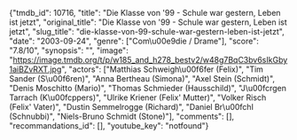 {"tmdb_id": 10716, "title": "Die Klasse von '99 - Schule war gestern, Leben ist jetzt", "original_title": "Die Klasse von '99 - Schule war gestern, Leben ist jetzt", "slug_title": "die-klasse-von-99-schule-war-gestern-leben-ist-jetzt", "date": "2003-09-24", "genre": ["Com\u00e9die / Drame"], "score": "7.8/10", "synopsis": "", "image": "https://image.tmdb.org/t/p/w185_and_h278_bestv2/w48g7BqC3bv6sIkGby1aiBZvRXT.jpg", "actors": ["Matthias Schweigh\u00f6fer (Felix)", "Tim Sander (S\u00f6ren)", "Anna Bertheau (Simona)", "Axel Stein (Schmidt)", "Denis Moschitto (Mario)", "Thomas Schmieder (Hausschild)", "J\u00fcrgen Tarrach (K\u00fcppers)", "Ulrike Kriener (Felix' Mutter)", "Volker Risch (Felix' Vater)", "Dustin Semmelrogge (Richard)", "Daniel Br\u00fchl (Schnubbi)", "Niels-Bruno Schmidt (Stone)"], "comments": [], "recommandations_id": [], "youtube_key": "notfound"}